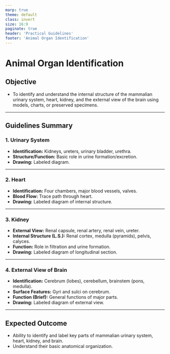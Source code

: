 ```yaml
---
marp: true
theme: default
class: invert
size: 16:9
paginate: true
header: 'Practical Guidelines'
footer: 'Animal Organ Identification'
---
```


# Animal Organ Identification

## Objective

*   To identify and understand the internal structure of the mammalian urinary system, heart, kidney, and the external view of the brain using models, charts, or preserved specimens.

---

## Guidelines Summary

### 1. Urinary System

*   **Identification:** Kidneys, ureters, urinary bladder, urethra.
*   **Structure/Function:** Basic role in urine formation/excretion.
*   **Drawing:** Labeled diagram.

---

### 2. Heart

*   **Identification:** Four chambers, major blood vessels, valves.
*   **Blood Flow:** Trace path through heart.
*   **Drawing:** Labeled diagram of internal structure.

---

### 3. Kidney

*   **External View:** Renal capsule, renal artery, renal vein, ureter.
*   **Internal Structure (L.S.):** Renal cortex, medulla (pyramids), pelvis, calyces.
*   **Function:** Role in filtration and urine formation.
*   **Drawing:** Labeled diagram of longitudinal section.

---

### 4. External View of Brain

*   **Identification:** Cerebrum (lobes), cerebellum, brainstem (pons, medulla).
*   **Surface Features:** Gyri and sulci on cerebrum.
*   **Function (Brief):** General functions of major parts.
*   **Drawing:** Labeled diagram of external view.

---

## Expected Outcome

*   Ability to identify and label key parts of mammalian urinary system, heart, kidney, and brain.
*   Understand their basic anatomical organization.
